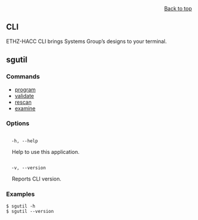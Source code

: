 <div id="readme" class="Box-body readme blob js-code-block-container">
<article class="markdown-body entry-content p-3 p-md-6" itemprop="text">
<p align="right">
<a href="https://github.com/fpgasystems/hacc#readme">Back to top</a>
</p>

# CLI
ETHZ-HACC CLI brings Systems Group’s designs to your terminal.

## sgutil

### Commands

* [program](./docs/sgutil-program.md#sgutil-program)
* [validate](./docs/sgutil-validate.md#sg-validate)
* [rescan]()
* [examine]()

### Options
<code>
  -h, --help
</code>
<p>
  &nbsp; &nbsp; Help to use this application.
</p>

<code>
  -v, --version
</code>
<p>
  &nbsp; &nbsp; Reports CLI version.
</p>

### Examples
```
$ sgutil -h
$ sgutil --version
```